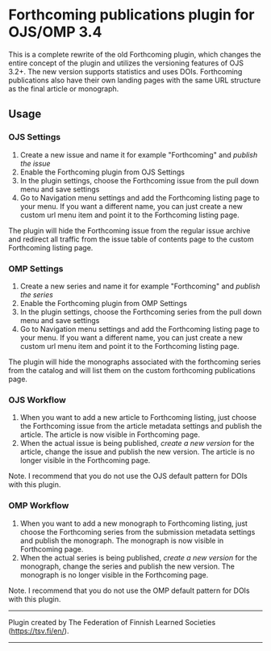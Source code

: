 
# Forthcoming publications plugin for OJS/OMP 3.4

This is a complete rewrite of the old Forthcoming plugin, which changes the entire concept of the plugin and utilizes the versioning features of OJS 3.2+. The new version supports statistics and uses DOIs. Forthcoming publications also have their own landing pages with the same URL structure as the final article or monograph.

## Usage

### OJS Settings
1. Create a new issue and name it for example "Forthcoming" and *publish the issue*
2. Enable the Forthcoming plugin from OJS Settings
3. In the plugin settings, choose the Forthcoming issue from the pull down menu and save settings
4. Go to Navigation menu settings and add the Forthcoming listing page to your menu. If you want a different name, you can just create a new custom url menu item and point it to the Forthcoming listing page.

The plugin will hide the Forthcoming issue from the regular issue archive and redirect all traffic from the issue table of contents page to the custom Forthcoming listing page.

### OMP Settings
1. Create a new series and name it for example "Forthcoming" and *publish the series*
2. Enable the Forthcoming plugin from OMP Settings
3. In the plugin settings, choose the Forthcoming series from the pull down menu and save settings
4. Go to Navigation menu settings and add the Forthcoming listing page to your menu. If you want a different name, you can just create a new custom url menu item and point it to the Forthcoming listing page.

The plugin will hide the monographs associated with the forthcoming series from the catalog and will list them on the custom forthcoming publications page.

### OJS Workflow
1. When you want to add a new article to Forthcoming listing, just choose the Forthcoming issue from the article metadata settings and publish the article. The article is now visible in Forthcoming page.
2. When the actual issue is being published, *create a new version* for the article, change the issue and publish the new version. The article is no longer visible in the Forthcoming page.

Note. I recommend that you do not use the OJS default pattern for DOIs with this plugin.

### OMP Workflow
1. When you want to add a new monograph to Forthcoming listing, just choose the Forthcoming series from the submission metadata settings and publish the monograph. The monograph is now visible in Forthcoming page.
2. When the actual series is being published, *create a new version* for the monograph, change the series and publish the new version. The monograph is no longer visible in the Forthcoming page.

Note. I recommend that you do not use the OMP default pattern for DOIs with this plugin.


***
Plugin created by The Federation of Finnish Learned Societies (https://tsv.fi/en/).
***
